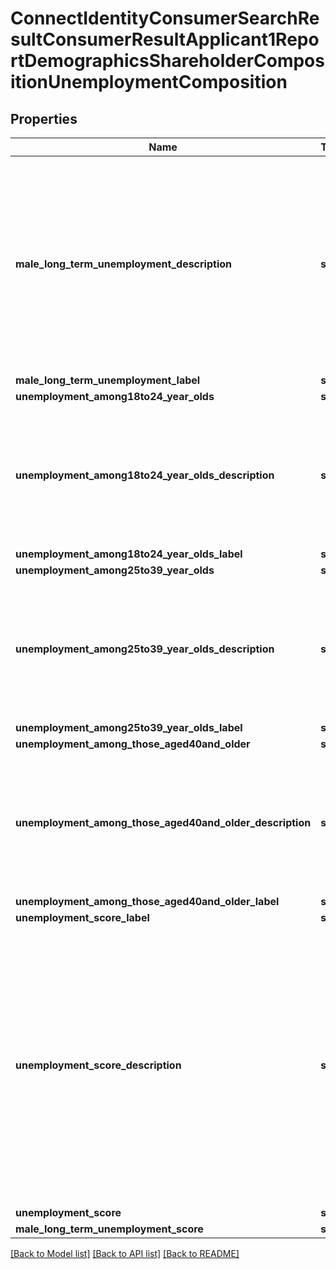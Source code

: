 # ConnectIdentityConsumerSearchResultConsumerResultApplicant1ReportDemographicsShareholderCompositionUnemploymentComposition

## Properties
Name | Type | Description | Notes
------------ | ------------- | ------------- | -------------
**male_long_term_unemployment_description** | **str** | This rate is a measure of unemployment for males within the post sector, the rate is based on a per thousand basis. Long-term unemployment is most strongly associated with extreme poverty. | [optional] 
**male_long_term_unemployment_label** | **str** |  | [optional] 
**unemployment_among18to24_year_olds** | **str** |  | [optional] 
**unemployment_among18to24_year_olds_description** | **str** | This rate is a measure of unemployment for 18 to 24 year olds within the post sector, the rate is based on a per thousand basis. | [optional] 
**unemployment_among18to24_year_olds_label** | **str** |  | [optional] 
**unemployment_among25to39_year_olds** | **str** |  | [optional] 
**unemployment_among25to39_year_olds_description** | **str** | This rate is a measure of unemployment for 25 to 39 year olds within the post sector, the rate is based on a per thousand basis. | [optional] 
**unemployment_among25to39_year_olds_label** | **str** |  | [optional] 
**unemployment_among_those_aged40and_older** | **str** |  | [optional] 
**unemployment_among_those_aged40and_older_description** | **str** | This rate is a measure of unemployment for 40 year olds and older within the post sector, the rate is based on a per thousand basis. | [optional] 
**unemployment_among_those_aged40and_older_label** | **str** |  | [optional] 
**unemployment_score_label** | **str** |  | [optional] 
**unemployment_score_description** | **str** | This score describes the level of unemployment and economic inactivity within the area. A high score indicates a postcode with a large proportion of the population being unemployed and inactive, whereas a low score indicates a below average rate. | [optional] 
**unemployment_score** | **str** |  | [optional] 
**male_long_term_unemployment_score** | **str** |  | [optional] 

[[Back to Model list]](../README.md#documentation-for-models) [[Back to API list]](../README.md#documentation-for-api-endpoints) [[Back to README]](../README.md)


